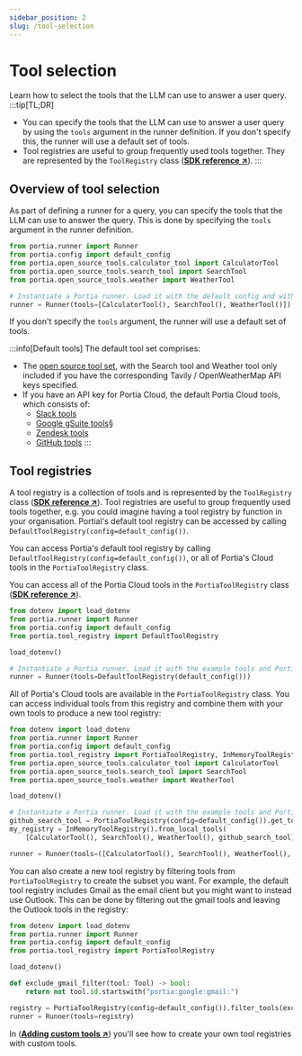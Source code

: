 ```yaml
---
sidebar_position: 2
slug: /tool-selection
---
```


# Tool selection
Learn how to select the tools that the LLM can use to answer a user query.
:::tip[TL;DR]
- You can specify the tools that the LLM can use to answer a user query by using the `tools` argument in the runner definition. If you don't specify this, the runner will use a default set of tools.
- Tool registries are useful to group frequently used tools together. They are represented by the `ToolRegistry` class (<a href="/SDK/portia/tool_registry" target="_blank">**SDK reference ↗**</a>).
:::

## Overview of tool selection
As part of defining a runner for a query, you can specify the tools that the LLM can use to answer the query. This is done by specifying the `tools` argument in the runner definition.

```python
from portia.runner import Runner
from portia.config import default_config
from portia.open_source_tools.calculator_tool import CalculatorTool
from portia.open_source_tools.search_tool import SearchTool
from portia.open_source_tools.weather import WeatherTool

# Instantiate a Portia runner. Load it with the default config and with the example tools.
runner = Runner(tools=[CalculatorTool(), SearchTool(), WeatherTool()])
```

If you don't specify the `tools` argument, the runner will use a default set of tools.

:::info[Default tools]
The default tool set comprises:
* The [open source tool set](https://docs.portialabs.ai/open-source-tools), with the Search tool and Weather tool only included if you have the corresponding Tavily / OpenWeatherMap API keys specified.
* If you have an API key for Portia Cloud, the default Portia Cloud tools, which consists of:
  * [Slack tools](https://docs.portialabs.ai/slack-tools)
  * [Google gSuite tools](https://docs.portialabs.ai/gsuite-tools)§
  * [Zendesk tools](https://docs.portialabs.ai/zendesk-tools)
  * [GitHub tools](https://docs.portialabs.ai/github-tools)
:::

## Tool registries

A tool registry is a collection of tools and is represented by the `ToolRegistry` class (<a href="/run-portia-tools" target="_blank">**SDK reference ↗**</a>). Tool registries are useful to group frequently used tools together, e.g. you could imagine having a tool registry by function in your organisation. Portial's default tool registry can be accessed by calling `DefaultToolRegistry(config=default_config())`.

You can access Portia's default tool registry by calling `DefaultToolRegistry(config=default_config())`, or all of Portia's Cloud tools in the `PortiaToolRegistry` class.

You can access all of the Portia Cloud tools in the `PortiaToolRegistry` class (<a href="/run-portia-tools" target="_blank">**SDK reference ↗**</a>).

```python
from dotenv import load_dotenv
from portia.runner import Runner
from portia.config import default_config
from portia.tool_registry import DefaultToolRegistry

load_dotenv()

# Instantiate a Portia runner. Load it with the example tools and Portia's tools.
runner = Runner(tools=DefaultToolRegistry(default_config()))
```

All of Portia's Cloud tools are available in the `PortiaToolRegistry` class. You can access individual tools from this registry and combine them with your own tools to produce a new tool registry:

```python
from dotenv import load_dotenv
from portia.runner import Runner
from portia.config import default_config
from portia.tool_registry import PortiaToolRegistry, InMemoryToolRegistry
from portia.open_source_tools.calculator_tool import CalculatorTool
from portia.open_source_tools.search_tool import SearchTool
from portia.open_source_tools.weather import WeatherTool

load_dotenv()

# Instantiate a Portia runner. Load it with the example tools and Portia's github search tool.
github_search_tool = PortiaToolRegistry(config=default_config()).get_tool("portia::search_github_repos_tool")
my_registry = InMemoryToolRegistry().from_local_tools(
    [CalculatorTool(), SearchTool(), WeatherTool(), github_search_tool])

runner = Runner(tools=([CalculatorTool(), SearchTool(), WeatherTool(), github_search_tool]))
```

You can also create a new tool registry by filtering tools from `PortiaToolRegistry` to create the subset you want. For example, the default tool registry includes Gmail as the email client but you might want to instead use Outlook. This can be done by filtering out the gmail tools and leaving the Outlook tools in the registry:

```python
from dotenv import load_dotenv
from portia.runner import Runner
from portia.config import default_config
from portia.tool_registry import PortiaToolRegistry

load_dotenv()

def exclude_gmail_filter(tool: Tool) -> bool:
    return not tool.id.startswith("portia:google:gmail:")

registry = PortiaToolRegistry(config=default_config()).filter_tools(exclude_gmail_filter)
runner = Runner(tools=registry)
```

In (<a href="/adding-custom-tools" target="_blank">**Adding custom tools ↗**</a>) you'll see how to create your own tool registries with custom tools.



